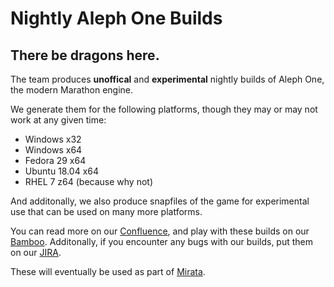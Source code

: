 # Nightly Aleph One Builds
## There be dragons here.

The team produces **unoffical** and **experimental** nightly builds of Aleph One, the modern Marathon engine.

We generate them for the following platforms, though they may or may not work at any given time:

* Windows x32
* Windows x64
* Fedora 29 x64
* Ubuntu 18.04 x64
* RHEL 7 z64 (because why not)

And additonally, we also produce snapfiles of the game for experimental use that can be used on many more platforms.

You can read more on our [Confluence](https://marathonspeedrun.atlassian.net/wiki/spaces/AO/overview), and play with these builds on our [Bamboo](https://bamboo.marathonruns.net). Additonally, if you encounter any bugs with our builds, put them on our [JIRA](https://jira.marathonruns.net).

These will eventually be used as part of [Mirata](https://devel.marathonruns.net/mirata).
